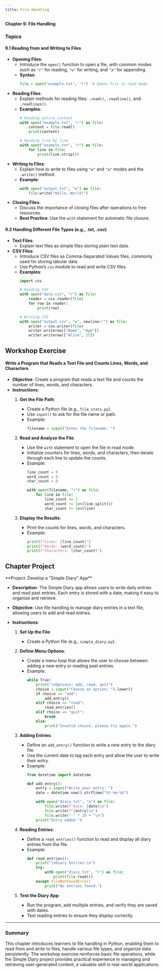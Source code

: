 ```yaml
---
title: File Handling
---
```

**Chapter 9: File Handling**

### Topics

#### 9.1 Reading from and Writing to Files
   - **Opening Files**:
      - Introduce the `open()` function to open a file, with common modes such as `"r"` for reading, `"w"` for writing, and `"a"` for appending.
      - **Syntax**:
        ```python
        file = open("example.txt", "r")  # Opens file in read mode
        ```
   - **Reading Files**:
      - Explain methods for reading files: `.read()`, `.readline()`, and `.readlines()`.
      - **Examples**:
        ```python
        # Reading entire content
        with open("example.txt", "r") as file:
            content = file.read()
            print(content)

        # Reading line by line
        with open("example.txt", "r") as file:
            for line in file:
                print(line.strip())
        ```
   - **Writing to Files**:
      - Explain how to write to files using `"w"` and `"a"` modes and the `.write()` method.
      - **Example**:
        ```python
        with open("output.txt", "w") as file:
            file.write("Hello, World!")
        ```
   - **Closing Files**:
      - Discuss the importance of closing files after operations to free resources.
      - **Best Practice**: Use the `with` statement for automatic file closure.

#### 9.2 Handling Different File Types (e.g., .txt, .csv)
   - **Text Files**:
      - Explain text files as simple files storing plain text data.
   - **CSV Files**:
      - Introduce CSV files as Comma-Separated Values files, commonly used for storing tabular data.
      - Use Python’s `csv` module to read and write CSV files.
      - **Examples**:
        ```python
        import csv

        # Reading CSV
        with open("data.csv", "r") as file:
            reader = csv.reader(file)
            for row in reader:
                print(row)

        # Writing CSV
        with open("output.csv", "w", newline="") as file:
            writer = csv.writer(file)
            writer.writerow(["Name", "Age"])
            writer.writerow(["Alice", 25])
        ```

<h2 class="workshop-title">Workshop Exercise</h2>
<div class="workshop-container">

#### Write a Program that Reads a Text File and Counts Lines, Words, and Characters

- **Objective**: Create a program that reads a text file and counts the number of lines, words, and characters.
- **Instructions**:
   1. **Get the File Path**:
      - Create a Python file (e.g., `file_stats.py`).
      - Use `input()` to ask for the file name or path.
      - Example:
        ```python
        filename = input("Enter the filename: ")
        ```

   2. **Read and Analyze the File**:
      - Use the `with` statement to open the file in read mode.
      - Initialize counters for lines, words, and characters, then iterate through each line to update the counts.
      - Example:
        ```python
        line_count = 0
        word_count = 0
        char_count = 0

        with open(filename, "r") as file:
            for line in file:
                line_count += 1
                word_count += len(line.split())
                char_count += len(line)
        ```

   3. **Display the Results**:
      - Print the counts for lines, words, and characters.
      - Example:
        ```python
        print(f"Lines: {line_count}")
        print(f"Words: {word_count}")
        print(f"Characters: {char_count}")
        ```

</div>

<h2 class="workshop-title">Chapter Project</h2>
<div class="workshop-container">
**Project: Develop a "Simple Diary" App**

- **Description**: The Simple Diary app allows users to write daily entries and read past entries. Each entry is stored with a date, making it easy to organize and retrieve.

- **Objective**: Use file handling to manage diary entries in a text file, allowing users to add and read entries.

- **Instructions**:
   1. **Set Up the File**:
      - Create a Python file (e.g., `simple_diary.py`).

   2. **Define Menu Options**:
      - Create a menu loop that allows the user to choose between adding a new entry or reading past entries.
      - Example:
        ```python
        while True:
            print("\nOptions: add, read, quit")
            choice = input("Choose an option: ").lower()
            if choice == "add":
                add_entry()
            elif choice == "read":
                read_entries()
            elif choice == "quit":
                break
            else:
                print("Invalid choice, please try again.")
        ```

   3. **Adding Entries**:
      - Define an `add_entry()` function to write a new entry to the diary file.
      - Use the current date to tag each entry and allow the user to write their entry.
      - Example:
        ```python
        from datetime import datetime

        def add_entry():
            entry = input("Write your entry: ")
            date = datetime.now().strftime("%Y-%m-%d")

            with open("diary.txt", "a") as file:
                file.write(f"Date: {date}\n")
                file.write(f"{entry}\n")
                file.write("-" * 20 + "\n")
            print("Entry added.")
        ```

   4. **Reading Entries**:
      - Define a `read_entries()` function to read and display all diary entries from the file.
      - Example:
        ```python
        def read_entries():
            print("\nDiary Entries:\n")
            try:
                with open("diary.txt", "r") as file:
                    print(file.read())
            except FileNotFoundError:
                print("No entries found.")
        ```

   5. **Test the Diary App**:
      - Run the program, add multiple entries, and verify they are saved with dates.
      - Test reading entries to ensure they display correctly.

---

### Summary

This chapter introduces learners to file handling in Python, enabling them to read from and write to files, handle various file types, and organize data persistently. The workshop exercise reinforces basic file operations, while the Simple Diary project provides practical experience in managing and retrieving user-generated content, a valuable skill in real-world applications.

</div>

<script>
  import ChapterNavigation from '$lib/components/ChapterNavigation.svelte';
</script>

<ChapterNavigation 
    prevHref="/learn/python/ch8" 
    nextHref="/learn/python/ch10"
  />